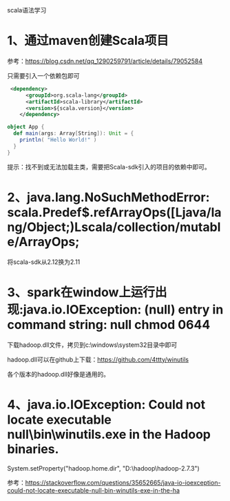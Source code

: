 scala语法学习



# 1、通过maven创建Scala项目

参考：https://blog.csdn.net/qq_1290259791/article/details/79052584

只需要引入一个依赖包即可

```xml
 <dependency>
      <groupId>org.scala-lang</groupId>
      <artifactId>scala-library</artifactId>
      <version>${scala.version}</version>
    </dependency>
```

```scala
object App {
  def main(args: Array[String]): Unit = {
    println( "Hello World!" )
  }
}
```
提示：找不到或无法加载主类，需要把Scala-sdk引入的项目的依赖中即可。

# 2、java.lang.NoSuchMethodError: scala.Predef$.refArrayOps([Ljava/lang/Object;)Lscala/collection/mutable/ArrayOps;

将scala-sdk从2.12换为2.11

# 3、spark在window上运行出现:java.io.IOException: (null) entry in command string: null chmod 0644

下载hadoop.dll文件，拷贝到c:\windows\system32目录中即可

hadoop.dll可以在github上下载：https://github.com/4ttty/winutils

各个版本的hadoop.dll好像是通用的。

# 4、java.io.IOException: Could not locate executable null\bin\winutils.exe in the Hadoop binaries.


System.setProperty("hadoop.home.dir", "D:\\hadoop\\hadoop-2.7.3")

参考：https://stackoverflow.com/questions/35652665/java-io-ioexception-could-not-locate-executable-null-bin-winutils-exe-in-the-ha

